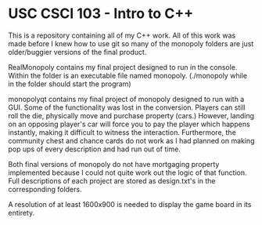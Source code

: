 # USC CSCI 103 - Intro to C++

This is a repository containing all of my C++ work.
All of this work was made before I knew how to use git so many of the monopoly folders are just older/buggier versions of the final product.

RealMonopoly contains my final project designed to run in the console.
Within the folder is an executable file named monopoly. (./monopoly while in the folder should start the program)

monopolyqt contains my final project of monopoly designed to run with a GUI.
Some of the functionality was lost in the conversion.
Players can still roll the die, physically move and purchase property (cars.)
However, landing on an opposing player's car will force you to pay the player which happens instantly, making it difficult to witness the interaction.
Furthermore, the community chest and chance cards do not work as I had planned on making pop ups of every description and had run out of time.

Both final versions of monopoly do not have mortgaging property implemented because I could not quite work out the logic of that function.
Full descriptions of each project are stored as design.txt's in the corresponding folders.

A resolution of at least 1600x900 is needed to display the game board in its entirety.
